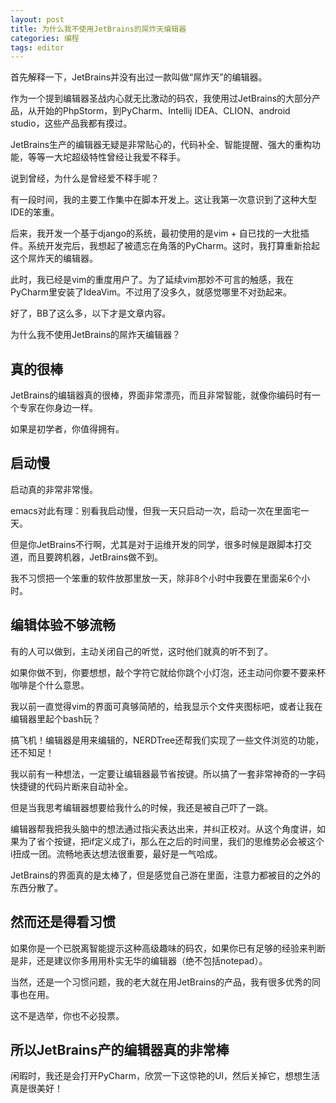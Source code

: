 ```yaml
---
layout: post
title: 为什么我不使用JetBrains的屌炸天编辑器
categories: 编程
tags: editor
---
```


首先解释一下，JetBrains并没有出过一款叫做“屌炸天”的编辑器。

作为一个提到编辑器圣战内心就无比激动的码农，我使用过JetBrains的大部分产品，从开始的PhpStorm，到PyCharm、Intellij IDEA、CLION、android studio，这些产品我都有摸过。

JetBrains生产的编辑器无疑是非常贴心的，代码补全、智能提醒、强大的重构功能，等等一大坨超级特性曾经让我爱不释手。

说到曾经，为什么是曾经爱不释手呢？

有一段时间，我的主要工作集中在脚本开发上。这让我第一次意识到了这种大型IDE的笨重。

后来，我开发一个基于django的系统，最初使用的是vim + 自已找的一大批插件。系统开发完后，我想起了被遗忘在角落的PyCharm。这时，我打算重新拾起这个屌炸天的编辑器。

此时，我已经是vim的重度用户了。为了延续vim那妙不可言的触感，我在PyCharm里安装了IdeaVim。不过用了没多久，就感觉哪里不对劲起来。

好了，BB了这么多，以下才是文章内容。

为什么我不使用JetBrains的屌炸天编辑器？

## 真的很棒

JetBrains的编辑器真的很棒，界面非常漂亮，而且非常智能，就像你编码时有一个专家在你身边一样。

如果是初学者，你值得拥有。

## 启动慢

启动真的非常非常慢。

emacs对此有理：别看我启动慢，但我一天只启动一次，启动一次在里面宅一天。

但是你JetBrains不行啊，尤其是对于运维开发的同学，很多时候是跟脚本打交道，而且要跨机器，JetBrains做不到。

我不习惯把一个笨重的软件放那里放一天，除非8个小时中我要在里面呆6个小时。

## 编辑体验不够流畅

有的人可以做到，主动关闭自己的听觉，这时他们就真的听不到了。

如果你做不到，你要想想，敲个字符它就给你跳个小灯泡，还主动问你要不要来杯咖啡是个什么意思。

我以前一直觉得vim的界面可真够简陋的，给我显示个文件夹图标吧，或者让我在编辑器里起个bash玩？

搞飞机！编辑器是用来编辑的，NERDTree还帮我们实现了一些文件浏览的功能，还不知足！

我以前有一种想法，一定要让编辑器最节省按键。所以搞了一套非常神奇的一字码快捷键的代码片断来自动补全。

但是当我思考编辑器想要给我什么的时候，我还是被自己吓了一跳。

编辑器帮我把我头脑中的想法通过指尖表达出来，并纠正校对。从这个角度讲，如果为了省个按键，把if定义成了i，那么在之后的时间里，我们的思维势必会被这个i扭成一团。流畅地表达想法很重要，最好是一气哈成。

JetBrains的界面真的是太棒了，但是感觉自己游在里面，注意力都被目的之外的东西分散了。

## 然而还是得看习惯

如果你是一个已脱离智能提示这种高级趣味的码农，如果你已有足够的经验来判断是非，还是建议你多用用朴实无华的编辑器（绝不包括notepad）。

当然，还是一个习惯问题，我的老大就在用JetBrains的产品，我有很多优秀的同事也在用。

这不是选举，你也不必投票。

## 所以JetBrains产的编辑器真的非常棒

闲暇时，我还是会打开PyCharm，欣赏一下这惊艳的UI，然后关掉它，想想生活真是很美好！
